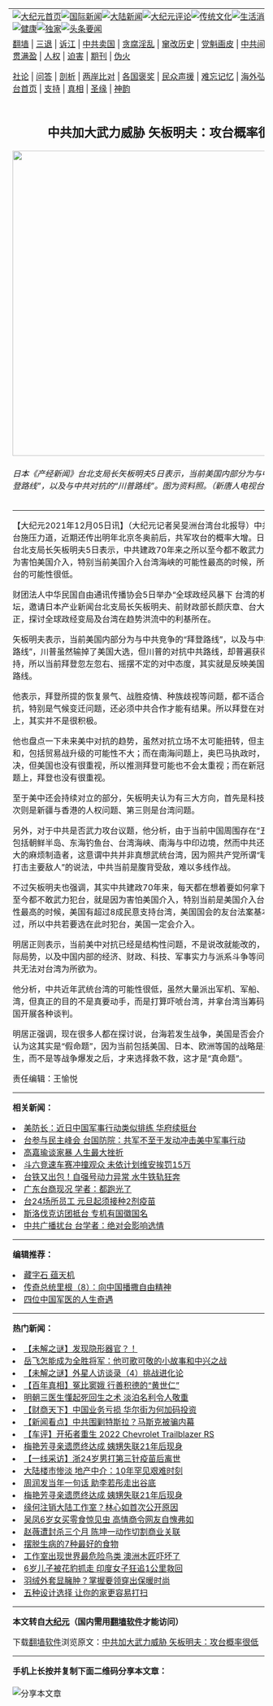 <a name="1" id="1" target="_blank"></a><span id="1"></span>
<table align=center border="0"><tr><td colspan="2" VALIGN=TOP><a href="https://github.com/jkrwsw3332/djy/blob/master/gb/nf1351518.md#1"><img src="https://raw.githubusercontent.com/jkrwsw3332/www/master/t/djy/1.jpg" title="大纪元首页" alt="大纪元首页"></a><a href="https://github.com/jkrwsw3332/djy/blob/master/gb/n24hr.md#1"><img src="https://raw.githubusercontent.com/jkrwsw3332/www/master/t/djy/3.jpg" title="国际新闻" alt="国际新闻"></a><a href="https://github.com/jkrwsw3332/djy/blob/master/gb/nsc413.md#1"><img src="https://raw.githubusercontent.com/jkrwsw3332/www/master/t/djy/4.jpg" title="大陆新闻" alt="大陆新闻"></a><a href="https://github.com/jkrwsw3332/djy/blob/master/gb/news392.md#1"><img src="https://raw.githubusercontent.com/jkrwsw3332/www/master/t/djy/5.jpg" title="大纪元评论" alt="大纪元评论"></a><a href="https://github.com/jkrwsw3332/djy/blob/master/gb/news2007.md#1"><img src="https://raw.githubusercontent.com/jkrwsw3332/www/master/t/djy/6.jpg" title="传统文化" alt="传统文化"></a><a href="https://github.com/jkrwsw3332/djy/blob/master/gb/news2008.md#1"><img src="https://raw.githubusercontent.com/jkrwsw3332/www/master/t/djy/7.jpg" title="生活消费" alt="生活消费"></a><a href="https://github.com/jkrwsw3332/djy/blob/master/gb/ncyule.md#1"><img src="https://raw.githubusercontent.com/jkrwsw3332/www/master/t/djy/8.jpg" title="娱乐休闲" alt="娱乐休闲"></a><a href="https://github.com/jkrwsw3332/djy/blob/master/gb/nsc1002.md#1"><img src="https://raw.githubusercontent.com/jkrwsw3332/www/master/t/djy/9.jpg" title="健康" alt="健康"></a><a href="https://github.com/jkrwsw3332/djy/blob/master/gb/nf6092.md#1"><img src="https://raw.githubusercontent.com/jkrwsw3332/www/master/t/djy/10a.jpg" title="独家" alt="独家"></a><a href="https://github.com/jkrwsw3332/djy/blob/master/gb/nf4514.md#1"><img src="https://raw.githubusercontent.com/jkrwsw3332/www/master/t/djy/12a.jpg" title="头条要闻" alt="头条要闻"></a></td></tr>
<tr><td colspan="2" VALIGN=TOP><a target="_blank" href="https://github.com/jkrwsw3332/www/blob/master/README.md?zsrh#1">翻墙</a> | <a target="_blank" href="https://github.com/jkrwsw3332/djy/blob/master/gb/nf5657.md#1">三退</a> | <a target="_blank" href="https://github.com/jkrwsw3332/djy/blob/master/gb/nf6124.md#1">诉江</a> | <a target="_blank" href="https://github.com/jkrwsw3332/djy/blob/master/gb/nf1176117.md#1">中共卖国</a> | <a target="_blank" href="https://github.com/jkrwsw3332/djy/blob/master/gb/nf5773.md#1">贪腐淫乱</a> | <a target="_blank" href="https://github.com/jkrwsw3332/djy/blob/master/gb/nf1176115.md#1">窜改历史</a> | <a target="_blank" href="https://github.com/jkrwsw3332/djy/blob/master/gb/nf1176107.md#1">党魁画皮</a> | <a target="_blank" href="https://github.com/jkrwsw3332/djy/blob/master/gb/nf1320400.md#1">中共间谍</a> | <a target="_blank" href="https://github.com/jkrwsw3332/djy/blob/master/gb/nf1176114.md#1">破坏传统</a> | <a target="_blank" href="https://github.com/jkrwsw3332/ntdtv/blob/master/gb/prog447_1.md#1">恶贯满盈</a> | <a target="_blank" href="https://github.com/jkrwsw3332/djy/blob/master/gb/ncid278.md#1">人权</a> | <a target="_blank" href="https://github.com/jkrwsw3332/djy/blob/master/gb/nf1176111.md#1">迫害</a> | <a target="_blank" href="https://gitlab.com/szzdlab/mh-qikan/blob/master/README.md#1">期刊</a> | <a target="_blank" href="https://github.com/jkrwsw3332/djy/blob/master/gb/nf5562.md#1">伪火</a></p><p><a target="_blank" href="https://github.com/jkrwsw3332/djy/blob/master/gb/9p.md#1">社论</a> | <a target="_blank" href="https://github.com/jkrwsw3332/djy/blob/master/gb/nf4378.md#1">问答</a> | <a target="_blank" href="https://github.com/jkrwsw3332/djy/blob/master/gb/nf5792.md#1">剖析</a> | <a target="_blank" href="https://github.com/jkrwsw3332/djy/blob/master/gb/nf5735.md#1">两岸比对</a> | <a target="_blank" href="https://github.com/jkrwsw3332/djy/blob/master/gb/nf6119.md#1">各国褒奖</a> | <a target="_blank" href="https://github.com/jkrwsw3332/djy/blob/master/gb/nf6120.md#1">民众声援</a> | <a target="_blank" href="https://github.com/jkrwsw3332/djy/blob/master/gb/nf1188594.md#1">难忘记忆</a> | <a target="_blank" href="https://github.com/jkrwsw3332/djy/blob/master/gb/nf3180.md#1">海外弘传</a> | <a target="_blank" href="https://github.com/jkrwsw3332/djy/blob/master/gb/nf5410.md#1">万人上访</a> | <a target="_blank" href="https://github.com/jkrwsw3332/www/blob/master/README.md?zsrh#1">平台首页</a> | <a target="_blank" href="https://github.com/jkrwsw3332/djy/blob/master/gb/nf4386.md#1">支持</a> | <a target="_blank" href="https://github.com/jkrwsw3332/djy/blob/master/gb/nf4389.md#1">真相</a> | <a target="_blank" href="https://github.com/jkrwsw3332/djy/blob/master/gb/nf5790.md#1">圣缘</a> | <a target="_blank" href="https://github.com/jkrwsw3332/djy/blob/master/gb/nf4786.md#1">神韵</a></td></tr>
<tr><td VALIGN=TOP width="626"><h2 align=center>中共加大武力威胁 矢板明夫：攻台概率很低</h2>
<img width="600" src="https://i.epochtimes.com/assets/uploads/2021/12/id13418242-530664-600x400.jpg" />
<h6>日本《产经新闻》台北支局长矢板明夫5日表示，当前美国内部分为与中共竞争的“拜登路线”，以及与中共对抗的“川普路线”。图为资料照。（新唐人电视台）
</h6>
<hr>
<p>【大纪元2021年12月05日讯】（大纪元记者吴旻洲台湾台北报导）<ahref="https://github.com/jkrwsw3332/djy/blob/master/gb/tag/%E4%B8%AD%E5%85%B1.md#1">中共</a>近年加大对台施压力道，近期还传出明年北京冬奥前后，共军攻台的概率大增。日本《产经新闻》台北支局长<ahref="https://github.com/jkrwsw3332/djy/blob/master/gb/tag/%E7%9F%A2%E6%9D%BF%E6%98%8E%E5%A4%AB.md#1">矢板明夫</a>5日表示，中共建政70年来之所以至今都不敢<ahref="https://github.com/jkrwsw3332/djy/blob/master/gb/tag/%E6%AD%A6%E5%8A%9B%E7%8A%AF%E5%8F%B0.md#1">武力犯台</a>，就是因为害怕美国介入，特别当前美国介入台湾海峡的可能性最高的时候，所以中共武力犯台的可能性很低。</p>
<p>财团法人中华民国自由通讯传播协会5日举办“全球政经风暴下 台湾的机遇与挑战”论坛，邀请日本产业新闻台北支局长<ahref="https://github.com/jkrwsw3332/djy/blob/master/gb/tag/%E7%9F%A2%E6%9D%BF%E6%98%8E%E5%A4%AB.md#1">矢板明夫</a>、前财政部长颜庆章、台大荣誉教授明居正，探讨全球政经变局及台湾在趋势洪流中的利基所在。</p>
<p>矢板明夫表示，当前美国内部分为与<ahref="https://github.com/jkrwsw3332/djy/blob/master/gb/tag/%E4%B8%AD%E5%85%B1.md#1">中共</a>竞争的“拜登路线”，以及与中共对抗的“川普路线”，川普虽然输掉了美国大选，但川普的对抗中共路线，却普遍获得美国民众的支持，所以当前拜登忽左忽右、摇摆不定的对中态度，其实就是反映美国国内的这两条路线。</p>
<p>他表示，拜登所提的恢复景气、战胜疫情、种族歧视等问题，都不适合与中共进行对抗，特别是气候变迁问题，还必须中共合作才能有结果。所以拜登在对中政策大方向上，其实并不是很积极。</p>
<p>他也盘点一下未来美中对抗的趋势，虽然对抗立场不太可能扭转，但主轴会相对缓和，包括贸易战升级的可能性不大；而在南海问题上，奥巴马执政时，中共虽输掉判决，但美国也没有很重视，所以推测拜登可能也不会太重视；而在新冠肺炎的索赔问题上，拜登也没有很重视。</p>
<p>至于美中还会持续对立的部分，矢板明夫认为有三大方向，首先是科技领域方面、其次则是新疆与香港的人权问题、第三则是台湾问题。</p>
<p>另外，对于中共是否武力攻台议题，他分析，由于当前中国周围存在“五大火药库”，包括朝鲜半岛、东海钓鱼台、台湾海峡、南海与中印边境，然而中共还是当前亚洲最大的麻烦制造者，这意谓中共并非真想武统台湾，因为照共产党所谓“联合次要敌人、打击主要敌人”的说法，中共当前是腹背受敌，难以多线作战。</p>
<p>不过矢板明夫也强调，其实中共建政70年来，每天都在想着要如何拿下台湾，之所以至今都不敢<ahref="https://github.com/jkrwsw3332/djy/blob/master/gb/tag/%E6%AD%A6%E5%8A%9B%E7%8A%AF%E5%8F%B0.md#1">武力犯台</a>，就是因为害怕美国介入，特别当前是美国介入台湾海峡的可能性最高的时候，美国有超过8成民意支持台湾，美国国会的友台法案基本都是全票通过，所以中共若要选在此时犯台，美国一定会介入。</p>
<p>明居正则表示，当前美中对抗已经是结构性问题，不是说改就能改的，而且当前的国际局势，以及中国内部的经济、财政、科技、军事实力与派系斗争等问题，也使得中共无法对台湾为所欲为。</p>
<p>他分析，中共近年武统台湾的可能性很低，虽然大量派出军机、军船、军舰骚扰台湾，但真正的目的不是真要动手，而是打算吓唬台湾，并拿台湾当筹码，目的是跟美国开展各种谈判。</p>
<p>明居正强调，现在很多人都在探讨说，台海若发生战争，美国是否会介入的问题，他认为这其实是“假命题”，因为当前包括美国、日本、欧洲等国的战略是要阻止战争发生，而不是等战争爆发之后，才来选择救不救，这才是“真命题”。</p>
<p>责任编辑：王愉悦</p>

<hr>


<strong>相关新闻：</strong>
<li><a href="https://github.com/jkrwsw3332/djy/blob/master/gb/21/12/5/n13418252.md#1">美防长：近日中国军事行动类似排练 华府续挺台</a></li>
<li><a href="https://github.com/jkrwsw3332/djy/blob/master/gb/21/12/5/n13418250.md#1">台参与民主峰会 台国防院：共军不至于发动冲击美中军事行动</a></li>
<li><a href="https://github.com/jkrwsw3332/djy/blob/master/gb/21/12/5/n13418148.md#1">高嘉瑜谈家暴 人生最大挫折</a></li>
<li><a href="https://github.com/jkrwsw3332/djy/blob/master/gb/21/12/5/n13418151.md#1">斗六竞速车赛冲撞观众 未依计划维安挨罚15万</a></li>
<li><a href="https://github.com/jkrwsw3332/djy/blob/master/gb/21/12/5/n13418154.md#1">台铁又出包！自强号动力异常 水牛铁轨狂奔</a></li>
<li><a href="https://github.com/jkrwsw3332/djy/blob/master/gb/21/12/5/n13418158.md#1">广东台商现况 学者：都跑光了</a></li>
<li><a href="https://github.com/jkrwsw3332/djy/blob/master/gb/21/12/5/n13418112.md#1">台24场所员工 元旦起须接种2剂疫苗</a></li>
<li><a href="https://github.com/jkrwsw3332/djy/blob/master/gb/21/12/5/n13418116.md#1">斯洛伐克访团抵台 专机有国徽国名</a></li>
<li><a href="https://github.com/jkrwsw3332/djy/blob/master/gb/21/12/5/n13418057.md#1">中共广播扰台 台学者：绝对会影响选情</a></li>
<hr>


<strong>编辑推荐：</strong>
<li><a href="https://github.com/upjkzu3674/djy/blob/master/gb/14/6/9/n4173977.md?dfh#1" target="_blank">藏字石 蕴天机</a></li><li><a href="https://github.com/tsiac2612/djy/blob/master/gb/19/2/8/n11031942.md#1" target="_blank">传奇总统里根（8）：向中国播撒自由精神</a></li><li><a href="https://github.com/tsiac2612/djy/blob/master/gb/18/6/6/n10461502.md#1" target="_blank">四位中国军医的人生奇遇</a></li>
<hr>

<strong>热门新闻：</strong>
<li><a href="https://github.com/jkrwsw3332/djy/blob/master/gb/21/12/2/n13413207.md#1">【未解之谜】发现隐形器官？！</a></li>
<li><a href="https://github.com/jkrwsw3332/djy/blob/master/gb/21/11/15/n13376506.md#1">岳飞怎能成为全胜将军：他可歌可敬的小故事和中兴之战</a></li>
<li><a href="https://github.com/jkrwsw3332/djy/blob/master/gb/21/11/26/n13401085.md#1">【未解之谜】外星人访谈录（4）挑战进化论</a></li>
<li><a href="https://github.com/jkrwsw3332/djy/blob/master/gb/21/11/27/n13401365.md#1">【百年真相】冤比窦娥 行善积德的“黄世仁”</a></li>
<li><a href="https://github.com/jkrwsw3332/djy/blob/master/gb/21/12/1/n13410518.md#1">明朝三医生懂起死回生之术 淡泊名利令人敬重</a></li>
<li><a href="https://github.com/jkrwsw3332/djy/blob/master/gb/21/12/4/n13417134.md#1">【财商天下】中国业务亏损 华尔街为何加码投资</a></li>
<li><a href="https://github.com/jkrwsw3332/djy/blob/master/gb/21/12/4/n13417421.md#1">【新闻看点】中共围剿特斯拉？马斯克被骗内幕</a></li>
<li><a href="https://github.com/jkrwsw3332/djy/blob/master/gb/21/12/4/n13416028.md#1">【车评】开拓者重生 2022 Chevrolet Trailblazer RS</a></li>
<li><a href="https://github.com/jkrwsw3332/djy/blob/master/gb/21/12/2/n13413720.md#1">梅艳芳寻亲遗愿终达成 姨甥失联21年后现身</a></li>
<li><a href="https://github.com/jkrwsw3332/djy/blob/master/gb/21/12/3/n13414539.md#1">【一线采访】浙24岁男打第三针疫苗后离世</a></li>
<li><a href="https://github.com/jkrwsw3332/djy/blob/master/gb/21/12/3/n13414099.md#1">大陆楼市惨淡 地产中介：10年罕见艰难时刻</a></li>
<li><a href="https://github.com/jkrwsw3332/djy/blob/master/gb/21/12/3/n13415968.md#1">周润发当年一句话 助李若彤走出谷底</a></li>
<li><a href="https://github.com/jkrwsw3332/djy/blob/master/gb/21/12/2/n13413720.md#1">梅艳芳寻亲遗愿终达成 姨甥失联21年后现身</a></li>
<li><a href="https://github.com/jkrwsw3332/djy/blob/master/gb/21/12/2/n13413401.md#1">缘何注销大陆工作室？林心如首次公开原因</a></li>
<li><a href="https://github.com/jkrwsw3332/djy/blob/master/gb/21/12/3/n13415836.md#1">吴凤6岁女买零食惊见虫 高情商令网友自愧弗如</a></li>
<li><a href="https://github.com/jkrwsw3332/djy/blob/master/gb/21/12/3/n13413976.md#1">赵薇遭封杀三个月 陈坤一动作切割商业关联</a></li>
<li><a href="https://github.com/jkrwsw3332/djy/blob/master/gb/21/12/1/n13409085.md#1">摆脱生病的7种最好的食物</a></li>
<li><a href="https://github.com/jkrwsw3332/djy/blob/master/gb/21/12/3/n13414679.md#1">工作室出现世界最危险鸟类 澳洲木匠吓坏了</a></li>
<li><a href="https://github.com/jkrwsw3332/djy/blob/master/gb/21/12/3/n13414114.md#1">6岁儿子被花豹抓走 印度女子狂追1公里救回</a></li>
<li><a href="https://github.com/jkrwsw3332/djy/blob/master/gb/21/11/23/n13393406.md#1">羽绒外套显臃肿？掌握要领穿出保暖时尚</a></li>
<li><a href="https://github.com/jkrwsw3332/djy/blob/master/gb/21/12/3/n13415078.md#1">五种设计选择 让你的家更容易打扫</a></li>
<hr>

<strong>本文转自<a href="https://www.epochtimes.com">大纪元</a>（国内需用<a href="https://github.com/jkrwsw3332/www/blob/master/README.md#8">翻墙软件</a>才能访问）</strong><p>下载<a href="https://github.com/jkrwsw3332/www/blob/master/README.md#8">翻墙软件</a>浏览原文：<a href="https://www.epochtimes.com/gb/21/12/5/n13418240.htm">中共加大武力威胁 矢板明夫：攻台概率很低</a></p><hr>

<strong>手机上长按并复制下面二维码分享本文章：</strong><br><br><img src="https://chart.apis.google.com/chart?cht=qr&chs=240x240&choe=UTF-8&chld=M|2&chl=https://github.com/jkrwsw3332/djy/blob/master/gb/21/12/5/n13418240.md%231" title="分享本文章"></td><td VALIGN=TOP><a href="https://github.com/jkrwsw3332/djy/blob/master/gb/16/1/21/n4622075.md?dfh#1" target="_blank"><img src="https://raw.githubusercontent.com/jkrwsw3332/djy/master/gb/300/wei-f1.jpg" title="中共的伪火骗局"  alt="中共的伪火骗局"></a><br><a href="https://github.com/jkrwsw3332/www/blob/master/README.md?dfh#9" target="_blank"><img src="https://raw.githubusercontent.com/jkrwsw3332/djy/master/gb/300/yong-h.jpg" title="永恒的见证"  alt="永恒的见证"></a><br><a href="https://github.com/jkrwsw3332/djy/blob/master/gb/13/9/29/n3974789.md?dfh#1" target="_blank"><img src="https://raw.githubusercontent.com/jkrwsw3332/djy/master/gb/300/shang-lnz.jpg" title="善良女子被中共投男牢"  alt="善良女子被中共投男牢"></a><br><a href="https://github.com/jkrwsw3332/djy/blob/master/gb/16/3/16/n4663449.md?dfh#1" target="_blank"><img src="https://raw.githubusercontent.com/jkrwsw3332/djy/master/gb/300/huo-z3.jpg" title="警卫目击活摘器官"  alt="警卫目击活摘器官"></a><br><a href="https://github.com/jkrwsw3332/djy/blob/master/gb/16/8/7/n8177641.md?dfh#1" target="_blank"><img src="https://raw.githubusercontent.com/jkrwsw3332/djy/master/gb/300/huo-z4.jpg" title="证人描述活摘恐怖"  alt="证人描述活摘恐怖"></a><br><a href="https://github.com/jkrwsw3332/djy/blob/master/gb/10/4/19/n2881569.md?dfh#1" target="_blank"><img src="https://raw.githubusercontent.com/jkrwsw3332/djy/master/gb/300/huo-z1.jpg" title="揭开活摘器官黑幕"  alt="揭开活摘器官黑幕"></a><br><a href="https://github.com/jkrwsw3332/djy/blob/master/gb/10/11/7/n3077476.md?dfh#1" target="_blank"><img src="https://raw.githubusercontent.com/jkrwsw3332/djy/master/gb/300/ma-ks.jpg" title="马克思的成魔之路"  alt="马克思的成魔之路"></a><br><a href="https://github.com/jkrwsw3332/djy/blob/master/gb/14/6/9/n4173977.md?dfh#1" target="_blank"><img src="https://raw.githubusercontent.com/jkrwsw3332/djy/master/gb/300/chang-zs.jpg" title="藏字石 蕴天机"  alt="藏字石 蕴天机"></a><br><a href="https://github.com/jkrwsw3332/djy/blob/master/gb/18/5/10/n10381511.md?dfh#1" target="_blank"><img src="https://raw.githubusercontent.com/jkrwsw3332/djy/master/gb/300/st1.jpg" title="关注三亿人三退"  alt="关注三亿人三退"></a><br><a href="https://github.com/jkrwsw3332/djy/blob/master/gb/18/3/21/n10237682.md?dfh#1" target="_blank"><img src="https://raw.githubusercontent.com/jkrwsw3332/djy/master/gb/300/jie-t.jpg" title="解体中共复兴中华"  alt="解体中共复兴中华"></a><br><a href="https://github.com/jkrwsw3332/djy/blob/master/gb/9/2/9/n2422991.md?dfh#1" target="_blank"><img src="https://raw.githubusercontent.com/jkrwsw3332/djy/master/gb/300/gao-zs.jpg" title="中共迫害良心律师"  alt="中共迫害良心律师"></a><br><a href="https://github.com/jkrwsw3332/djy/blob/master/gb/18/12/9/n10900044.md?dfh#1" target="_blank"><img src="https://raw.githubusercontent.com/jkrwsw3332/djy/master/gb/300/sj1.jpg" title="三百多万人举报江泽民"  alt="三百多万人举报江泽民"></a><br><a href="https://github.com/jkrwsw3332/djy/blob/master/gb/18/8/28/n10672014.md?dfh#1" target="_blank"><img src="https://raw.githubusercontent.com/jkrwsw3332/djy/master/gb/300/sj2.jpg" title="这些官员为何起诉江泽民"  alt="这些官员为何起诉江泽民"></a><br><a href="https://github.com/jkrwsw3332/djy/blob/master/gb/8/12/18/n2367165.md?dfh#1" target="_blank"><img src="https://raw.githubusercontent.com/jkrwsw3332/djy/master/gb/300/liangan.jpg" title="海峡两岸的强烈对比"  alt="海峡两岸的强烈对比"></a><br><a href="https://github.com/jkrwsw3332/djy/blob/master/gb/15/12/10/n4593139.md?dfh#1" target="_blank"><img src="https://raw.githubusercontent.com/jkrwsw3332/djy/master/gb/300/jia-ndzl.jpg" title="加拿大总理的贺信"  alt="加拿大总理的贺信"></a><br><a href="https://github.com/jkrwsw3332/djy/blob/master/gb/11/6/17/n3289382.md?dfh#1" target="_blank"><img src="https://raw.githubusercontent.com/jkrwsw3332/djy/master/gb/300/xiao-wd.jpg" title="探寻真相兼听则明"  alt="探寻真相兼听则明"></a><br><a href="https://github.com/jkrwsw3332/djy/blob/master/gb/18/10/27/n10812623.md?dfh#1" target="_blank"><img src="https://raw.githubusercontent.com/jkrwsw3332/djy/master/gb/300/yindu.jpg" title="印度媒体报道东方"  alt="印度媒体报道东方"></a><br><a href="https://github.com/jkrwsw3332/djy/blob/master/gb/18/6/9/n10469652.md?dfh#1" target="_blank"><img src="https://raw.githubusercontent.com/jkrwsw3332/djy/master/gb/300/xie-j.jpg" title="不一样的海外校园"  alt="不一样的海外校园"></a><br><a href="https://github.com/jkrwsw3332/djy/blob/master/gb/7/4/5/n1669415.md?dfh#1" target="_blank"><img src="https://raw.githubusercontent.com/jkrwsw3332/djy/master/gb/300/li-up.jpg" title="从大师到徒弟的传奇"  alt="从大师到徒弟的传奇"></a><br><a href="https://github.com/jkrwsw3332/djy/blob/master/gb/17/5/26/n9191512.md?dfh#1" target="_blank"><img src="https://raw.githubusercontent.com/jkrwsw3332/djy/master/gb/300/zfl2.jpg" title="亿万人与东方一本奇书"  alt="亿万人与东方一本奇书"></a><br><a href="https://github.com/jkrwsw3332/djy/blob/master/gb/13/11/27/n4020290.md?dfh#1" target="_blank"><img src="https://raw.githubusercontent.com/jkrwsw3332/djy/master/gb/300/zhen-h.jpg" title="大陆见不到的震撼场面"  alt="大陆见不到的震撼场面"></a><br><a href="https://github.com/jkrwsw3332/djy/blob/master/gb/15/7/17/n4482910.md?dfh#1" target="_blank"><img src="https://raw.githubusercontent.com/jkrwsw3332/djy/master/gb/300/dalu-sk.jpg" title="人心向善 大陆当初盛况"  alt="人心向善 大陆当初盛况"></a><br><a href="https://github.com/jkrwsw3332/djy/blob/master/gb/19/1/5/n10955468.md?dfh#1" target="_blank"><img src="https://raw.githubusercontent.com/jkrwsw3332/djy/master/gb/300/zfl1.jpg" title="追寻真理 这书讲什么"  alt="追寻真理 这书讲什么"></a><br><a href="https://github.com/jkrwsw3332/www/blob/master/README.md?dfh#1" target="_blank"><img src="https://raw.githubusercontent.com/jkrwsw3332/djy/master/gb/300/fq1.jpg" title="下载免费翻墙软件"  alt="下载免费翻墙软件"></a><br></td></tr></table>
